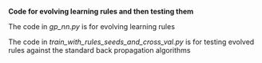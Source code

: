 **Code for evolving learning rules and then testing them**

The code in _gp_nn.py_ is for evolving learning rules

The code in _train_with_rules_seeds_and_cross_val.py_ is for testing evolved rules against the standard back propagation algorithms
